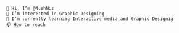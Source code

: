 
    👋 Hi, I’m @NushNiz
    👀 I’m interested in Graphic Designing
    🌱 I’m currently learning Interactive media and Graphic Designig
    📫 How to reach
